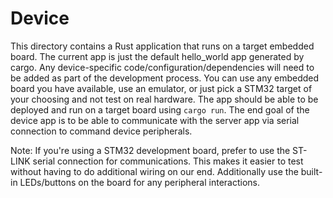 # Device

This directory contains a Rust application that runs on a target embedded board. The current app is just the default hello_world app generated by cargo. Any device-specific code/configuration/dependencies will need to be added as part of the development process. You can use any embedded board you have available, use an emulator, or just pick a STM32 target of your choosing and not test on real hardware. The app should be able to be deployed and run on a target board using `cargo run`. The end goal of the device app is to be able to communicate with the server app via serial connection to command device peripherals.

Note: If you're using a STM32 development board, prefer to use the ST-LINK serial connection for communications. This makes it easier to test without having to do additional wiring on our end. Additionally use the built-in LEDs/buttons on the board for any peripheral interactions.
